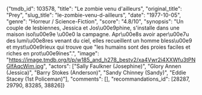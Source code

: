 {"tmdb_id": 103578, "title": "Le zombie venu d'ailleurs", "original_title": "Prey", "slug_title": "le-zombie-venu-d-ailleurs", "date": "1977-10-05", "genre": "Horreur / Science-Fiction", "score": "4.8/10", "synopsis": "Un couple de lesbiennes, Jessica et Jos\u00e9phine, s'installe dans une maison isol\u00e9e \u00e0 la campagne. Apr\u00e8s avoir aper\u00e7u des lumi\u00e8res venant du ciel, elles recueillent un homme bless\u00e9 et myst\u00e9rieux qui trouve que \"les humains sont des proies faciles et riches en prot\u00e9ines\".", "image": "https://image.tmdb.org/t/p/w185_and_h278_bestv2/xa4Vwr2i4XXWfu3tPNGlfAqcWim.jpg", "actors": ["Sally Faulkner (Josephine)", "Glory Annen (Jessica)", "Barry Stokes (Anderson)", "Sandy Chinney (Sandy)", "Eddie Stacey (1st Policeman)"], "comments": [], "recommandations_id": [28287, 29790, 83285, 38826]}